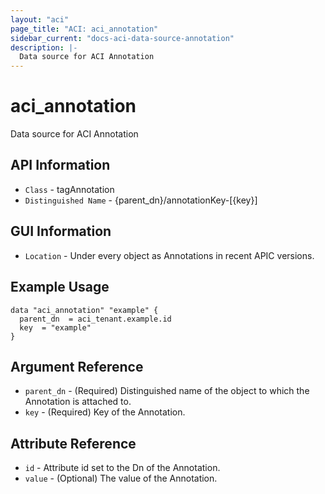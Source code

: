 ```yaml
---
layout: "aci"
page_title: "ACI: aci_annotation"
sidebar_current: "docs-aci-data-source-annotation"
description: |-
  Data source for ACI Annotation
---
```


# aci_annotation #

Data source for ACI Annotation

## API Information ##

* `Class` - tagAnnotation
* `Distinguished Name` - {parent_dn}/annotationKey-[{key}]

## GUI Information ##

* `Location` - Under every object as Annotations in recent APIC versions. 

## Example Usage ##

```hcl
data "aci_annotation" "example" {
  parent_dn  = aci_tenant.example.id
  key  = "example"
}
```

## Argument Reference ##

* `parent_dn` - (Required) Distinguished name of the object to which the Annotation is attached to.
* `key` - (Required) Key of the Annotation.

## Attribute Reference ##
* `id` - Attribute id set to the Dn of the Annotation.
* `value` - (Optional) The value of the Annotation.
